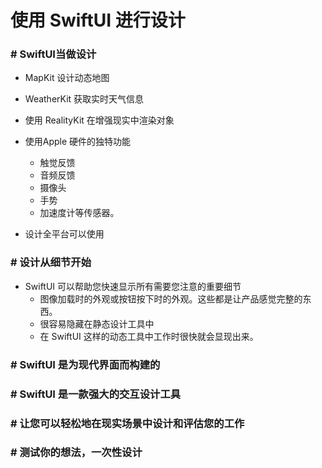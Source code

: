 # 使用 SwiftUI 进行设计

### # SwiftUI当做设计
* MapKit 设计动态地图
* WeatherKit 获取实时天气信息
* 使用 RealityKit 在增强现实中渲染对象
* 使用Apple 硬件的独特功能
	* 触觉反馈
	* 音频反馈
	* 摄像头
	* 手势
	* 加速度计等传感器。

* 设计全平台可以使用

### # 设计从细节开始
* SwiftUI 可以帮助您快速显示所有需要您注意的重要细节
	* 图像加载时的外观或按钮按下时的外观。这些都是让产品感觉完整的东西。
	* 很容易隐藏在静态设计工具中
	* 在 SwiftUI 这样的动态工具中工作时很快就会显现出来。


### # SwiftUI 是为现代界面而构建的

### # SwiftUI 是一款强大的交互设计工具

### # 让您可以轻松地在现实场景中设计和评估您的工作

### # 测试你的想法，一次性设计
